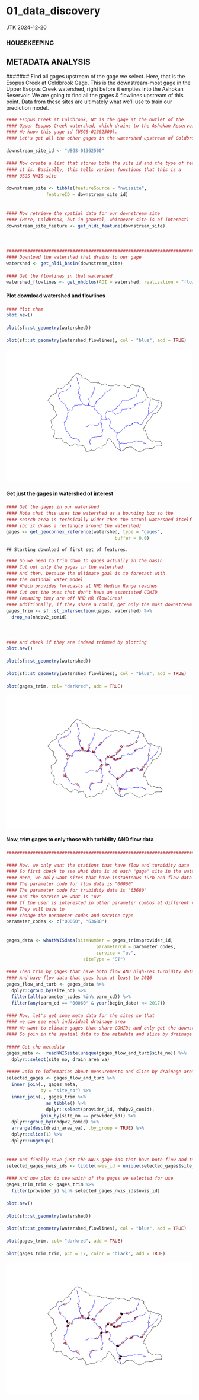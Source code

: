 01_data_discovery
================
JTK
2024-12-20

### HOUSEKEEPING

## METADATA ANALYSIS

####### Find all gages upstream of the gage we select. Here, that is the Esopus Creek at Coldbrook Gage. This is the downstream-most gage in the Upper Esopus Creek watershed, right before it empties into the Ashokan Reservoir. We are going to find all the gages & flowlines upstream of this point. Data from these sites are ultimately what we’ll use to train our prediction model.

``` r
#### Esopus Creek at Coldbrook, NY is the gage at the outlet of the 
#### Upper Esopus Creek watershed, which drains to the Ashokan Reservoir
#### We know this gage id (USGS-01362500). 
#### Let's get all the other gages in the watershed upstream of Coldbrook site 

downstream_site_id <- "USGS-01362500"

#### Now create a list that stores both the site id and the type of feature
#### it is. Basically, this tells various functions that this is a
#### USGS NWIS site

downstream_site <- tibble(featureSource = "nwissite",
               featureID = downstream_site_id)


#### Now retrieve the spatial data for our downstream site
#### (Here, Coldbrook, but in general, whichever site is of interest)
downstream_site_feature <- get_nldi_feature(downstream_site)



###############################################################################
#### Download the watershed that drains to our gage
watershed <- get_nldi_basin(downstream_site)

#### Get the flowlines in that watershed
watershed_flowlines <- get_nhdplus(AOI = watershed, realization = "flowline")
```

#### Plot download watershed and flowlines

``` r
#### Plot them
plot.new()

plot(sf::st_geometry(watershed))

plot(sf::st_geometry(watershed_flowlines), col = "blue", add = TRUE)
```

![](01_data_discovery_files/figure-gfm/unnamed-chunk-2-1.png)<!-- -->

#### Get just the gages in watershed of interest

``` r
#### Get the gages in our watershed
#### Note that this uses the watershed as a bounding box so the 
#### search area is technically wider than the actual watershed itself
#### (bc it draws a rectangle around the watershed)
gages <- get_geoconnex_reference(watershed, type = "gages",
                                         buffer = 0.0)
```

    ## Starting download of first set of features.

``` r
#### So we need to trim down to gages actually in the basin
#### Cut out only the gages in the watershed
#### And then, because the ultimate goal is to forecast with
#### the national water model
#### Which provides forecasts at NHD Medium Range reaches
#### Cut out the ones that don't have an associated COMID
#### (meaning they are off NHD MR flowlines)
#### Additionally, if they share a comid, get only the most downstream gage
gages_trim <- sf::st_intersection(gages, watershed) %>%
  drop_na(nhdpv2_comid)



#### And check if they are indeed trimmed by plotting
plot.new()

plot(sf::st_geometry(watershed))

plot(sf::st_geometry(watershed_flowlines), col = "blue", add = TRUE)

plot(gages_trim, col= "darkred", add = TRUE)
```

![](01_data_discovery_files/figure-gfm/unnamed-chunk-3-1.png)<!-- -->

#### Now, trim gages to only those with turbidity AND flow data

``` r
################################################################################

#### Now, we only want the stations that have flow and turbidity data
#### So first check to see what data is at each "gage" site in the watershed
#### Here, we only want sites that have instanteous turb and flow data
#### The parameter code for flow data is "00060"
#### The parameter code for trubidity data is "63680"
#### And the service we want is "uv"
#### If the user is interested in other parameter combos at different resolution
#### They will have to
#### change the parameter codes and service type
parameter_codes <- c("00060", "63680")


gages_data <- whatNWISdata(siteNumber = gages_trim$provider_id,
                                  parameterCd = parameter_codes,
                                  service = "uv",
                             siteType = "ST")

#### Then trim by gages that have both flow AND high-res turbidity data
#### And have flow data that goes back at least to 2016 
gages_flow_and_turb <- gages_data %>%
  dplyr::group_by(site_no) %>%
  filter(all(parameter_codes %in% parm_cd)) %>%
  filter(any(parm_cd == "00060" & year(begin_date) <= 2017)) 

#### Now, let's get some meta data for the sites so that
#### we can see each individual drainage area
#### We want to elimate gages that share COMIDs and only get the downstream most station
#### So join in the spatial data to the metadata and slice by drainage area

##### Get the metadata
gages_meta <-  readNWISsite(unique(gages_flow_and_turb$site_no)) %>%
  dplyr::select(site_no, drain_area_va)

##### Join to information about measurements and slice by drainage area
selected_gages <- gages_flow_and_turb %>%
  inner_join(., gages_meta,
             by = "site_no") %>%
  inner_join(., gages_trim %>%
               as_tibble() %>%
               dplyr::select(provider_id, nhdpv2_comid),
             join_by(site_no == provider_id)) %>%
  dplyr::group_by(nhdpv2_comid) %>%
  arrange(desc(drain_area_va), .by_group = TRUE) %>%
  dplyr::slice(1) %>%
  dplyr::ungroup()


#### And finally save just the NWIS gage ids that have both flow and turb data
selected_gages_nwis_ids <- tibble(nwis_id = unique(selected_gages$site_no))

#### And now plot to see which of the gages we selected for use 
gages_trim_trim <- gages_trim %>%
  filter(provider_id %in% selected_gages_nwis_ids$nwis_id)

plot.new()

plot(sf::st_geometry(watershed))

plot(sf::st_geometry(watershed_flowlines), col = "blue", add = TRUE)

plot(gages_trim, col= "darkred", add = TRUE)

plot(gages_trim_trim, pch = 17, color = "black", add = TRUE)
```

![](01_data_discovery_files/figure-gfm/unnamed-chunk-4-1.png)<!-- -->
